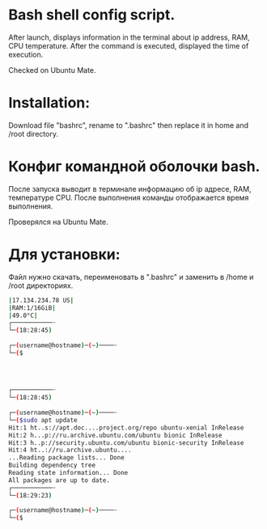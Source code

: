 # Bash shell config script.                                                                                                   
After launch, displays information in the terminal
about ip address, RAM, CPU temperature. After the command is executed, 
displayed the time of execution.

Checked on Ubuntu Mate.

# Installation:                                                                                                               
Download file "bashrc", rename to ".bashrc" then replace it in home and /root directory.




# Конфиг командной оболочки bash. 
После запуска выводит в терминале информацию 
об ip адресе, RAM, температуре CPU. После выполнения команды отображается время выполнения.

Проверялся на Ubuntu Mate.

# Для установки:
Файл нужно скачать, переименовать в ".bashrc" и заменить в /home и /root директориях.



```bash                                                                                                                                                                                                                                                 
|17.134.234.78 US|                                                                                                          
|RAM:1/16GiB|                                                                                                                 
|49.0°C|                                                                                                                     
┌───────────┈                      
└─(18:28:45)                                                                                                                    
                                                                                                                            
┌─(username@hostname)─(~)────┈                 
└─($                                                                                                                          
                                                                                                                         
                                                                                                                            
                                                                                                                              
```                                                                                                                          


```bash
┌───────────┈                                                                                                                
└─(18:28:45)                                                                                                                  
                                                                                                                            
┌─(username@hostname)─(~)────┈                                             
└─($sudo apt update                                                                                                           
Hit:1 ht..s://apt.doc....project.org/repo ubuntu-xenial InRelease                                                            
Hit:2 h...p://ru.archive.ubuntu.com/ubuntu bionic InRelease                    
Hit:3 h..p://security.ubuntu.com/ubuntu bionic-security InRelease               
Hit:4 ht..://ru.archive.ubuntu....                                               
...Reading package lists... Done                                                    
Building dependency tree                                               
Reading state information... Done                                           
All packages are up to date.                                     
┌───────────┈                                          
└─(18:29:23)                                          
                                                                   
┌─(username@hostname)─(~)────┈                                              
└─($                        
```                                                             
